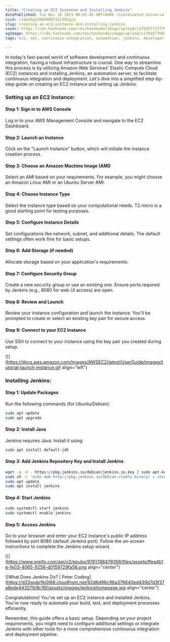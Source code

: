 ```yaml
---
title: "Creating an EC2 Instance and Installing Jenkins"
datePublished: Tue Dec 26 2023 08:01:43 GMT+0000 (Coordinated Universal Time)
cuid: clqm26gjh000809l52j381gjq
slug: creating-an-ec2-instance-and-installing-jenkins
cover: https://cdn.hashnode.com/res/hashnode/image/upload/v1703577277796/b13e1cd2-0efc-4b2f-b550-83ea575e3b9b.png
ogImage: https://cdn.hashnode.com/res/hashnode/image/upload/v1703577692854/2d3f0c65-6e5e-4bdd-9828-b6a160c296e5.png
tags: ec2, aws, continuous-integration, automation, jenkins, developer-tools, ec2-instance

---
```


In today's fast-paced world of software development and continuous integration, having a robust infrastructure is crucial. One way to streamline this process is by utilizing Amazon Web Services' Elastic Compute Cloud (EC2) instances and installing Jenkins, an automation server, to facilitate continuous integration and deployment. Let's dive into a simplified step-by-step guide on creating an EC2 instance and setting up Jenkins.

### **Setting up an EC2 Instance:**

#### Step 1: Sign in to AWS Console

Log in to your AWS Management Console and navigate to the EC2 Dashboard.

#### Step 2: Launch an Instance

Click on the "Launch Instance" button, which will initiate the instance creation process.

#### Step 3: Choose an Amazon Machine Image (AMI)

Select an AMI based on your requirements. For example, you might choose an Amazon Linux AMI or an Ubuntu Server AMI.

#### Step 4: Choose Instance Type

Select the instance type based on your computational needs. T2.micro is a good starting point for testing purposes.

#### Step 5: Configure Instance Details

Set configurations like network, subnet, and additional details. The default settings often work fine for basic setups.

#### Step 6: Add Storage (if needed)

Allocate storage based on your application's requirements.

#### Step 7: Configure Security Group

Create a new security group or use an existing one. Ensure ports required by Jenkins (e.g., 8080 for web UI access) are open.

#### Step 8: Review and Launch

Review your instance configuration and launch the instance. You'll be prompted to create or select an existing key pair for secure access.

#### Step 9: Connect to your EC2 Instance

Use SSH to connect to your instance using the key pair you created during setup.

![](https://docs.aws.amazon.com/images/AWSEC2/latest/UserGuide/images/tutorial-launch-instance.gif align="left")

### **Installing Jenkins:**

#### Step 1: Update Packages

Run the following commands (for Ubuntu/Debian):

```bash
sudo apt update
sudo apt upgrade
```

#### Step 2: Install Java

Jenkins requires Java. Install it using:

```bash
sudo apt install default-jdk
```

#### Step 3: Add Jenkins Repository Key and Install Jenkins

```bash
wget -q -O - https://pkg.jenkins.io/debian/jenkins.io.key | sudo apt-key add -
sudo sh -c 'echo deb http://pkg.jenkins.io/debian-stable binary/ > /etc/apt/sources.list.d/jenkins.list'
sudo apt update
sudo apt install jenkins
```

#### Step 4: Start Jenkins

```bash
sudo systemctl start jenkins
sudo systemctl enable jenkins
```

#### Step 5: Access Jenkins

Go to your browser and enter your EC2 instance's public IP address followed by port 8080 (default Jenkins port). Follow the on-screen instructions to complete the Jenkins setup wizard.

![](https://www.oreilly.com/api/v2/epubs/9781788479356/files/assets/ffea4b1e-fe03-4065-9258-d0159729fa58.png align="center")

![What Does Jenkins Do? | Peter Coding](https://d33wubrfki0l68.cloudfront.net/92d6d96c96a376640ed439d7d3f37a8ede443279/8c16f/assets/images/jenkinshomepage.jpg align="center")

Congratulations! You've set up an EC2 instance and installed Jenkins. You're now ready to automate your build, test, and deployment processes efficiently.

Remember, this guide offers a basic setup. Depending on your project requirements, you might need to configure additional settings or integrate Jenkins with other tools for a more comprehensive continuous integration and deployment pipeline.